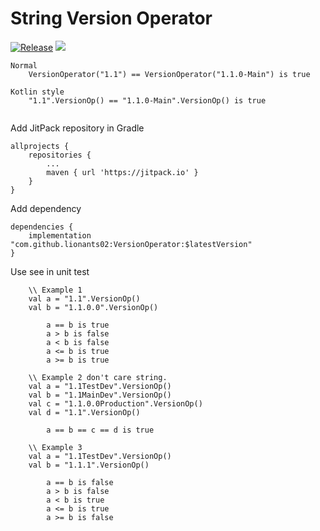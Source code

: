 # String Version Operator

[![Release](https://jitpack.io/v/lionants02/VersionOperator.svg)](https://jitpack.io/#lionants02/VersionOperator) 
![](https://github.com/lionants02/VersionOperator/workflows/Java%20CI/badge.svg)

```$xslt
Normal
    VersionOperator("1.1") == VersionOperator("1.1.0-Main") is true

Kotlin style
    "1.1".VersionOp() == "1.1.0-Main".VersionOp() is true
    
```

Add JitPack repository in Gradle
```
allprojects {
    repositories {
        ...
        maven { url 'https://jitpack.io' }
    }
}
```

Add dependency
```
dependencies {
    implementation "com.github.lionants02:VersionOperator:$latestVersion"
}
```

Use see in unit test
```
    \\ Example 1
    val a = "1.1".VersionOp()
    val b = "1.1.0.0".VersionOp()
    
        a == b is true
        a > b is false
        a < b is false
        a <= b is true
        a >= b is true

    \\ Example 2 don't care string.
    val a = "1.1TestDev".VersionOp()
    val b = "1.1MainDev".VersionOp()
    val c = "1.1.0.0Production".VersionOp()
    val d = "1.1".VersionOp()
    
        a == b == c == d is true

    \\ Example 3
    val a = "1.1TestDev".VersionOp()
    val b = "1.1.1".VersionOp()
    
        a == b is false
        a > b is false
        a < b is true
        a <= b is true
        a >= b is false
```
